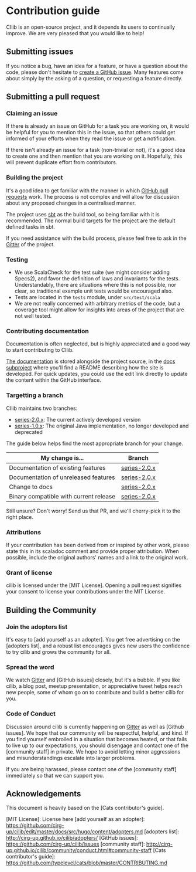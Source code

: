 # Contribution guide

CIlib is an open-source project, and it depends its users to continually improve.
We are very pleased that you would like to help!

## Submitting issues

If you notice a bug, have an idea for a feature, or have a question about the
code, please don't hesitate to [create a GitHub issue]. Many features come
about simply by the asking of a question, or requesting a feature directly.

## Submitting a pull request

### Claiming an issue

If there is already an issue on GitHub for a task you are working on, it would be
helpful for you to mention this in the issue, so that others could get informed
of your efforts when they read the issue or get a notification.

If there isn't already an issue for a task (non-trivial or not), it's a good
idea to create one and then mention that you are working on it. Hopefully, this
will prevent duplicate effort from contributors.

### Building the project

It's a good idea to get familiar with the manner in which [GitHub pull requests]
work. The process is not complex and will allow for discussion about any proposed
changes in a centralised manner.

The project uses [sbt] as the build tool, so being familiar with it is
recommended. The normal build targets for the project are the default defined
tasks in sbt.

If you need assistance with the build process, please feel free to ask in the
[Gitter] of the project.

### Testing

- We use ScalaCheck for the test suite (we might consider adding Specs2), and
  favor the definition of laws and invariants for the tests.
  Understandably, there are situations where this is not possible, nor clear,
  so traditional example unit tests would be encouraged also.
- Tests are located in the `tests` module, under `src/test/scala`
- We are not really concerned with arbitrary metrics of the code, but
  a coverage tool might allow for insights into areas of the project that are
  not well tested.

### Contributing documentation

Documentation is often neglected, but is highly appreciated and a good way
to start contributing to CIlib.

[The documentation] is stored alongside the project source, in the
[docs subproject] where you'll find a README describing
how the site is developed. For quick updates, you could use the edit link
directly to update the content within the GitHub interface.

### Targetting a branch

CIlib maintains two branches:

* [series-2.0.x]: The current actively developed version
* [series-1.0.x]: The original Java implementation, no longer developed and deprecated

The guide below helps find the most appropriate branch for your change.

My change is...                               | Branch
----------------------------------------------|-------------------
Documentation of existing features            | [series-2.0.x]
Documentation of unreleased features          | [series-2.0.x]
Change to docs                                | [series-2.0.x]
Binary compatible with current release        | [series-2.0.x]

Still unsure?  Don't worry!  Send us that PR, and we'll cherry-pick it
to the right place.

### Attributions

If your contribution has been derived from or inspired by other work,
please state this in its scaladoc comment and provide proper
attribution. When possible, include the original authors' names and a
link to the original work.

### Grant of license

cilib is licensed under the [MIT License]. Opening a pull
request signifies your consent to license your contributions under the
MIT License.

## Building the Community

### Join the adopters list

It's easy to [add yourself as an adopter].  You get free advertising
on the [adopters list], and a robust list encourages gives new users
the confidence to try cilib and grows the community for all.

### Spread the word

We watch [Gitter] and [GitHub issues] closely, but it's a bubble.  If
you like cilib, a blog post, meetup presentation, or appreciative
tweet helps reach new people, some of whom go on to contribute and
build a better cilib for you.

### Code of Conduct

Discussion around cilib is currently happening on [Gitter] as
well as [Github issues].  We hope that our community will be
respectful, helpful, and kind.  If you find yourself embroiled in a
situation that becomes heated, or that fails to live up to our
expectations, you should disengage and contact one of the [community
staff] in private. We hope to avoid letting minor aggressions and
misunderstandings escalate into larger problems.

If you are being harassed, please contact one of the [community staff]
immediately so that we can support you.

## Acknowledgements

This document is heavily based on the [Cats contributor's guide].


[create a GitHub issue]: https://github.com/cirg-up/cilib/issues/new
[Github pull requests]: https://help.github.com/articles/about-pull-requests/
[sbt]: http://www.scala-sbt.org/0.13/tutorial/Setup.html
[Gitter]: http://gitter.im/cirg-up/cilib
[The documentation]: https://cirg-up.github.io/cilib
[docs subproject]: https://github.com/cirg-up/cilib/tree/series/2.0.x/docs/
[series-2.0.x]: https://github.com/cirg-up/cilib/tree/series/2.0.x
[series-1.0.x]: https://github.com/cirg-up/cilib/tree/series/1.0.x
[MIT License]: License here
[add yourself as an adopter]: https://github.com/cirg-up/cilib/edit/master/docs/src/hugo/content/adopters.md
[adopters list]: http://cirg-up.github.io/cilib/adopters/
[GitHub issues]: https://github.com/cirg-up/cilib/issues
[community staff]: http://cirg-up.github.io/cilib/community/conduct.html#community-staff
[Cats contributor's guide]: https://github.com/typelevel/cats/blob/master/CONTRIBUTING.md

